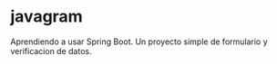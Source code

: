 # javagram

Aprendiendo a usar Spring Boot. Un proyecto simple de formulario y verificacion de datos.

